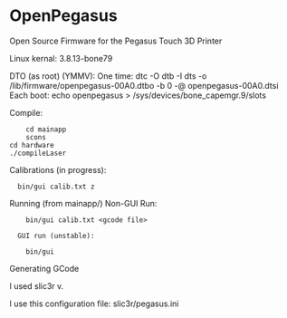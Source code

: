 # OpenPegasus
Open Source Firmware for the Pegasus Touch 3D Printer

   Linux kernal: 3.8.13-bone79

   DTO (as root) (YMMV):
      One time:
            dtc -O dtb -I dts -o /lib/firmware/openpegasus-00A0.dtbo  -b 0 -@ openpegasus-00A0.dtsi
      Each boot:
      	   echo openpegasus > /sys/devices/bone_capemgr.9/slots 

   Compile:

        cd mainapp
        scons
	cd hardware
	./compileLaser

   Calibrations (in progress):

      bin/gui calib.txt z

   Running (from mainapp/)
      Non-GUI Run:

        bin/gui calib.txt <gcode file>

      GUI run (unstable):

        bin/gui


Generating GCode

   I used slic3r v.

   I use this configuration file: slic3r/pegasus.ini
